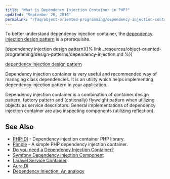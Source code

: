 ```yaml
---
title: "What is Dependency Injection Container in PHP?"
updated: "September 20, 2016"
permalink: "/faq/object-oriented-programming/dependency-injection-container/"
---
```


To better understand dependency injection container, the
[dependency injection design pattern](/faq/object-oriented-programming/design-patterns/dependency-injection/)
is a prerequisite.

[dependency injection design pattern]({% link _resources/object-oriented-programming/design-patterns/dependency-injection.md %})

[dependency injection design pattern](/object-oriented-programming/design-patterns/dependency-injection.md)

Dependency injection container is very useful and recommended way of managing
class dependencies. It is an utility which helps implementing dependency injection
pattern in your application.

Dependency injection container is a combination of container design pattern,
factory pattern and (optionally) flyweight pattern when utilizing objects as
service descriptors. General implementations of dependency injection container
are also inspecting components (utilizing reflection).

## See Also

* [PHP-DI](http://php-di.org/) - Dependency injection container PHP library.
* [Pimple](http://pimple.sensiolabs.org/) - A simple PHP dependency injection
  container.
* [Do you need a Dependency Injection Container?](http://fabien.potencier.org/do-you-need-a-dependency-injection-container.html)
* [Symfony Dependency Injection Component](http://symfony.com/doc/current/components/dependency_injection.html)
* [Laravel Service Container](https://laravel.com/docs/5.3/container)
* [Aura.DI](https://github.com/auraphp/Aura.Di)
* [Dependency Injection: An analogy](https://mwop.net/blog/260-Dependency-Injection-An-analogy.html)
